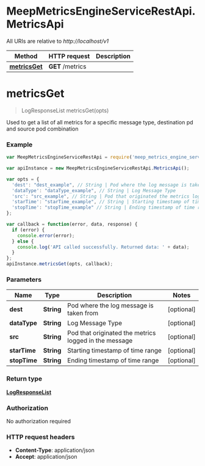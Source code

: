# MeepMetricsEngineServiceRestApi.MetricsApi

All URIs are relative to *http://localhost/v1*

Method | HTTP request | Description
------------- | ------------- | -------------
[**metricsGet**](MetricsApi.md#metricsGet) | **GET** /metrics | 


<a name="metricsGet"></a>
# **metricsGet**
> LogResponseList metricsGet(opts)



Used to get a list of all metrics for a specific message type, destination pd and source pod combination

### Example
```javascript
var MeepMetricsEngineServiceRestApi = require('meep_metrics_engine_service_rest_api');

var apiInstance = new MeepMetricsEngineServiceRestApi.MetricsApi();

var opts = { 
  'dest': "dest_example", // String | Pod where the log message is taken from
  'dataType': "dataType_example", // String | Log Message Type
  'src': "src_example", // String | Pod that originated the metrics logged in the message
  'starTime': "starTime_example", // String | Starting timestamp of time range
  'stopTime': "stopTime_example" // String | Ending timestamp of time range
};

var callback = function(error, data, response) {
  if (error) {
    console.error(error);
  } else {
    console.log('API called successfully. Returned data: ' + data);
  }
};
apiInstance.metricsGet(opts, callback);
```

### Parameters

Name | Type | Description  | Notes
------------- | ------------- | ------------- | -------------
 **dest** | **String**| Pod where the log message is taken from | [optional] 
 **dataType** | **String**| Log Message Type | [optional] 
 **src** | **String**| Pod that originated the metrics logged in the message | [optional] 
 **starTime** | **String**| Starting timestamp of time range | [optional] 
 **stopTime** | **String**| Ending timestamp of time range | [optional] 

### Return type

[**LogResponseList**](LogResponseList.md)

### Authorization

No authorization required

### HTTP request headers

 - **Content-Type**: application/json
 - **Accept**: application/json

